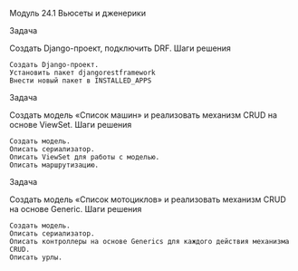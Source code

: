 Модуль 24.1 Вьюсеты и дженерики

Задача

Создать Django-проект, подключить DRF.
Шаги решения

    Создать Django-проект.
    Установить пакет djangorestframework
    Внести новый пакет в INSTALLED_APPS

Задача

Создать модель «Список машин» и реализовать механизм CRUD на основе ViewSet.
Шаги решения

    Создать модель.
    Описать сериализатор.
    Описать ViewSet для работы с моделью.
    Описать маршрутизацию.

Задача

Создать модель «Список мотоциклов» и реализовать механизм CRUD на основе Generic.
Шаги решения

    Создать модель.
    Описать сериализатор.
    Описать контроллеры на основе Generics для каждого действия механизма CRUD.
    Описать урлы.

